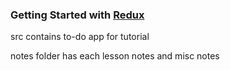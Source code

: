 ### Getting Started with [Redux](https://egghead.io/series/getting-started-with-redux)

src contains to-do app for tutorial

notes folder has each lesson notes and misc notes
